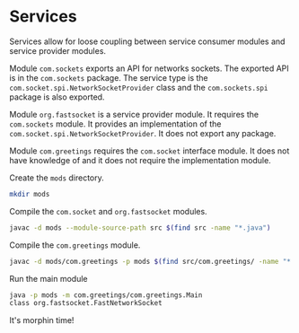 # Services

Services allow for loose coupling between service consumer modules and service provider modules.

Module `com.sockets` exports an API for networks sockets. The exported API is in the `com.sockets` package.
The service type is the `com.socket.spi.NetworkSocketProvider` class and the `com.sockets.spi` package is also exported.

Module `org.fastsocket` is a service provider module. It requires the `com.sockets` module.
It provides an implementation of the `com.socket.spi.NetworkSocketProvider`.
It does not export any package.

Module `com.greetings` requires the `com.socket` interface module.
It does not have knowledge of and it does not require the implementation module.

Create the `mods` directory.

```bash
mkdir mods
```

Compile the `com.socket` and `org.fastsocket` modules.

```bash
javac -d mods --module-source-path src $(find src -name "*.java")
```

Compile the `com.greetings` module.

```bash
javac -d mods/com.greetings -p mods $(find src/com.greetings/ -name "*.java")
```

Run the main module

```bash
java -p mods -m com.greetings/com.greetings.Main
class org.fastsocket.FastNetworkSocket
```

It's morphin time!
